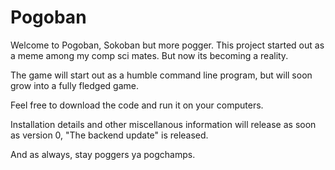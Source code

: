 # Pogoban

Welcome to Pogoban, Sokoban but more pogger.
This project started out as a meme among my 
comp sci mates. But now its becoming a 
reality.

The game will start out as a humble command
line program, but will soon grow into a
fully fledged game.

Feel free to download the code and run it on 
your computers.

Installation details and other miscellanous 
information will release as soon as 
version 0, "The backend update" is released.

And as always, stay poggers ya pogchamps.

   
